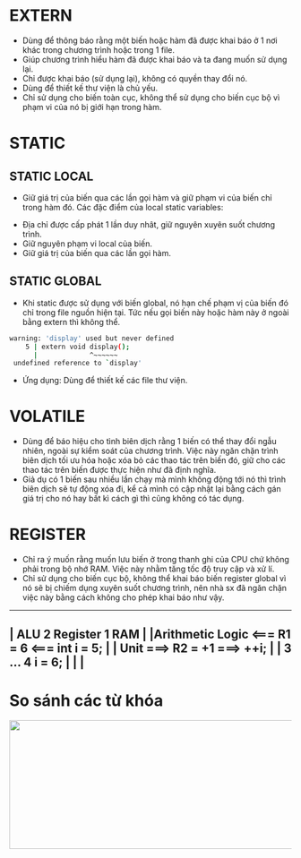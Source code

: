 # EXTERN
- Dùng để thông báo rằng một biến hoặc hàm đã được khai báo ở 1 nơi khác trong chương trình hoặc trong 1 file.
- Giúp chương trình hiểu hàm đã được khai báo và ta đang muốn sử dụng lại.
- Chỉ được khai báo (sử dụng lại), không có quyền thay đổi nó.
- Dùng để thiết kế thư viện là chủ yếu.
- Chỉ sử dụng cho biến toàn cục, không thể sử dụng cho biến cục bộ vì phạm vi của nó bị giới hạn trong hàm.

# STATIC

## STATIC LOCAL
- Giữ giá trị của biến qua các lần gọi hàm và giữ phạm vi của biến chỉ trong hàm đó.
Các đặc điểm của local static variables:
+ Địa chỉ được cấp phát 1 lần duy nhât, giữ nguyên xuyên suốt chương trình.
+ Giữ nguyên phạm vi local của biến.
+ Giữ giá trị của biến qua các lần gọi hàm.

## STATIC GLOBAL
- Khi static được sử dụng với biến global, nó hạn chế phạm vị của biến đó chỉ trong file nguồn hiện tại. Tức nếu gọi biến này hoặc hàm này ở ngoài bằng extern thì không thể.
```bash
warning: 'display' used but never defined
    5 | extern void display();
      |             ^~~~~~~
 undefined reference to `display'
```
- Ứng dụng: Dùng để thiết kế các file thư viện.

# VOLATILE
- Dùng để báo hiệu cho tình biên dịch rằng 1 biến có thể thay đổi ngẫu nhiên, ngoài sự kiểm soát của chương trình. Việc này ngăn chặn trình biên dịch tối ưu hóa hoặc xóa bỏ các thao tác trên biến đó, giữ cho các thao tác trên biến được thực hiện như đã định nghĩa. 
- Giả dụ có 1 biến sau nhiều lần chạy mà mình không động tới nó thì trình biên dịch sẽ tự động xóa đi, kể cả mình có cập nhật lại bằng cách gán giá trị cho nó hay bất kì cách gì thì cũng không có tác dụng.

# REGISTER
- Chỉ ra ý muốn rằng muốn lưu biến ở trong thanh ghi của CPU chứ không phải trong bộ nhớ RAM. Việc này nhằm tăng tốc độ truy cập và xử lí. 
- Chỉ sử dụng cho biến cục bộ, không thể khai báo biến register global vì nó sẽ bị chiếm dụng xuyên suốt chương trình, nên nhà sx đã ngăn chặn việc này bằng cách không cho phép khai báo như vậy.
------------------------------------------------------------------------------------
|   ALU                    2        Register        1                RAM            |
|Arithmetic Logic        <===      R1 = 6        <===               int i = 5;      |
|    Unit                ===>      R2 = +1       ===>                 ++i;          |
|                          3          ...          4                 i = 6;         |
|                                                                                   |
------------------------------------------------------------------------------------

# So sánh các từ khóa

<p align = "center">
<img src = "https://github.com/user-attachments/assets/e86cb852-f651-4850-ad37-20508a36e83d" width = "1200" height = "230">